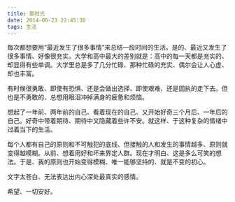 ```yaml
---
title: 那时光
date: 2014-06-23 22:45:30
tags: 生活
---
```


每次都想要用“最近发生了很多事情”来总结一段时间的生活。是的、最近又发生了很多事情、好像很充实。大学和高中最大的差别就是：高中的每一天都是充实的、却显得有些单调。大学里总是多了几分忙碌、那种忙碌的充实、偶尔会让人心虚、却也丰富。

<!-- more -->

有时候很勇敢、即使有恐惧、还是会做出选择、即使艰难、还是固执的走下去。但也是不勇敢的、总想用眼泪冲掉满身的疲惫和烦恼。

想起了一年前、两年前的自己、看着现在的自己、又开始好奇三个月后、一年后的自己。好奇中带着期待、期待中又隐藏着些许不安。就这样、于这种复杂的情绪中过着当下的生活。

每个人都有自己的原则和不可触犯的底线、但接触的人和发生的事情越多、原则就变得越模糊。从前、想着用好和坏来界定人群。现在才明白、这是多么可笑的想法。于是、我的原则也开始变得模糊、唯一能够坚持的、就是不变的初心。

文字太苍白、无法表达出内心深处最真实的感情。

希望、一切安好。 